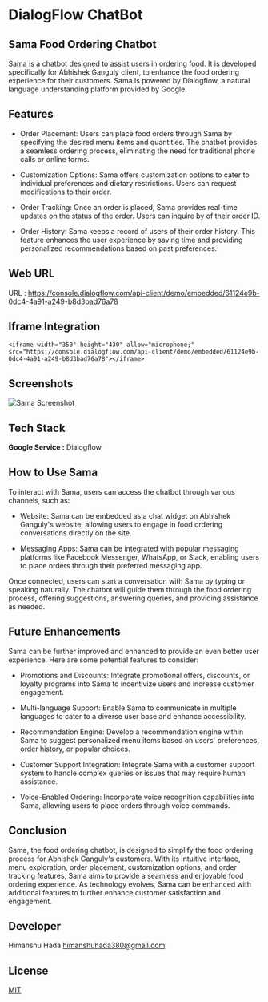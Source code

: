 # DialogFlow ChatBot 
## Sama Food Ordering Chatbot
Sama is a chatbot designed to assist users in ordering food. It is developed specifically for Abhishek Ganguly client, to enhance the food ordering experience for their customers. Sama is powered by Dialogflow, a natural language understanding platform provided by Google.

## Features
- Order Placement: Users can place food orders through Sama by specifying the desired menu items and quantities. The chatbot provides a seamless ordering process, eliminating the need for traditional phone calls or online forms.

- Customization Options: Sama offers customization options to cater to individual preferences and dietary restrictions. Users can request modifications to their order.

- Order Tracking: Once an order is placed, Sama provides real-time updates on the status of the order. Users can inquire by of their order ID.

- Order History: Sama keeps a record of users of their order history. This feature enhances the user experience by saving time and providing personalized recommendations based on past preferences.

## Web URL
URL : https://console.dialogflow.com/api-client/demo/embedded/61124e9b-0dc4-4a91-a249-b8d3bad76a78

## Iframe Integration


```
<iframe width="350" height="430" allow="microphone;" src="https://console.dialogflow.com/api-client/demo/embedded/61124e9b-0dc4-4a91-a249-b8d3bad76a78"></iframe>
```


## Screenshots

![Sama Screenshot](https://via.placeholder.com/468x300?text=App+Screenshot+Here)


## Tech Stack

**Google Service :** Dialogflow

## How to Use Sama
To interact with Sama, users can access the chatbot through various channels, such as:

- Website: Sama can be embedded as a chat widget on Abhishek Ganguly's website, allowing users to engage in food ordering conversations directly on the site.

- Messaging Apps: Sama can be integrated with popular messaging platforms like Facebook Messenger, WhatsApp, or Slack, enabling users to place orders through their preferred messaging app.

Once connected, users can start a conversation with Sama by typing or speaking naturally. The chatbot will guide them through the food ordering process, offering suggestions, answering queries, and providing assistance as needed.

## Future Enhancements
Sama can be further improved and enhanced to provide an even better user experience. Here are some potential features to consider:

- Promotions and Discounts: Integrate promotional offers, discounts, or loyalty programs into Sama to incentivize users and increase customer engagement.

- Multi-language Support: Enable Sama to communicate in multiple languages to cater to a diverse user base and enhance accessibility.

- Recommendation Engine: Develop a recommendation engine within Sama to suggest personalized menu items based on users' preferences, order history, or popular choices.

- Customer Support Integration: Integrate Sama with a customer support system to handle complex queries or issues that may require human assistance.

- Voice-Enabled Ordering: Incorporate voice recognition capabilities into Sama, allowing users to place orders through voice commands.

## Conclusion
Sama, the food ordering chatbot, is designed to simplify the food ordering process for Abhishek Ganguly's customers. With its intuitive interface, menu exploration, order placement, customization options, and order tracking features, Sama aims to provide a seamless and enjoyable food ordering experience. As technology evolves, Sama can be enhanced with additional features to further enhance customer satisfaction and engagement.

## Developer 
Himanshu Hada
himanshuhada380@gmail.com


## License

[MIT](https://choosealicense.com/licenses/mit/)
